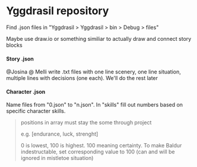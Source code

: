 # Yggdrasil repository
Find .json files in "Yggdrasil > Yggdrasil > bin > Debug > files"  

Maybe use draw.io or something similiar to actually draw and connect story blocks

#### Story .json
@Josina @ Melli write .txt files with one line scenery, one line situation, multiple lines with decisions (one each). We'll do the rest later

#### Character .json
Name files from "0.json" to "n.json". In "skills" fill out numbers based on specific character skills.
> positions in array must stay the some through project
>
> e.g. [endurance, luck, strenght]
>
> 0 is lowest, 100 is highest. 100 meaning certainty. To make Baldur indestructable, set corresponding value to 100 (can and will be ignored in mistletoe situation)